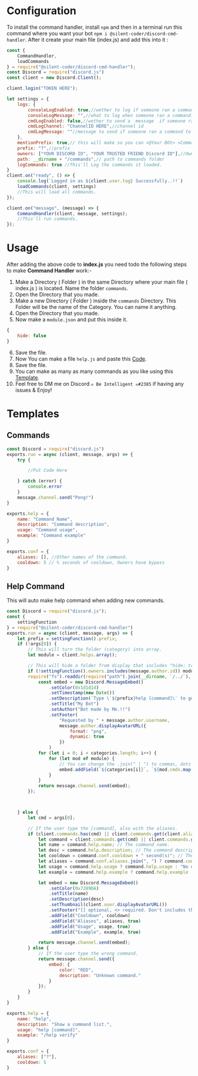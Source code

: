 # Configuration
To install the command handler, install `npm` and then in a terminal run this command where you want your bot `npm i @silent-coder/discord-cmd-handler`. After it create your main file (index.js) and add this into it :
```js
const {
    CommandHandler,
    loadCommands
} = require("@silent-coder/discord-cmd-handler");
const Discord = require("discord.js")
const client = new Discord.Client();

client.login("TOKEN HERE");

let settings = {
    logs: {
        consoleLogEnabled: true,//wether to log if someone ran a command in console.
        consoleLogMessage: "",//what to log when someone ran a command. Leave empty to use default one.
        cmdLogEnabled: false,//wether to send a  message  if someone ran command or no to discord.
        cmdLogChannel: "ChannelID HERE",//channel id
        cmdLogMessage: ""//message to send if someone ran a command to discord. leave empty to use default.
    },
    mentionPrefix: true,// this will make so you can <@Your BOt> <CommandName>
    prefix: "?",//prefix
    owners: ["YOUR DISCORD ID", "YOUR TRUSTED FRIEND Discord ID"],//Owner ID to show hidden catogaries
    path: __dirname + "/commands",// path to commands folder
    logCommands: true //This'll Log the commands it loaded.
}
client.on("ready", () => {
    console.log(`Logged in as ${client.user.tag} Successfully..!!`)
    loadCommands(client, settings)
    //This will load all commands.
});

client.on("message", (message) => {
    CommandHandler(client, message, settings);
    //This'll run commands.
});
```
# Usage
After adding the above code to **index.js** you need todo the following steps to make **Command Handler** work:- 

1.  Make a Directory ( Folder ) in the same Directory where your main file ( index.js ) is located. Name the folder `commands`.
2. Open the Directory that you made.
3. Make a new Directory ( Folder ) inside the `commands` Directory. This Folder will be the name of the Category. You can name it anything.
4. Open the Directory that you made.
5. Now make a `module.json` and put this inside it. 
```js
{
    hide: false
}
```
6. Save the file.
7. Now You can make a file `help.js` and paste this [Code](https://github.com/silent-coder/discord-cmd-handler#help-command).
8. Save the file.
9. You can make as many as many commands as you like using this [Template](https://github.com/silent-coder/discord-cmd-handler#commands).
10. Feel free to DM me on Discord `☠ Be Intelligent ☠#2385` if having any issues & Enjoy! 
# Templates
## Commands
```js
const Discord = require("discord.js")
exports.run = async (client, message, args) => {
    try {

        //Put Code Here

    } catch (error) {
        console.error
    }
    message.channel.send("Pong!")
}

exports.help = {
    name: "Command Name",
    description: "Command description",
    usage: "Command usage",
    example: "Command example"
}

exports.conf = {
    aliases: [], //Other names of the command.
    cooldown: 5 // % seconds of cooldown, Owners have bypass
}
```
## Help Command
This will auto make help command when adding new commands.
```js
const Discord = require("discord.js");
const {
    settingFunction
} = require("@silent-coder/discord-cmd-handler")
exports.run = async (client, message, args) => {
    let prefix = settingFunction().prefix;
    if (!args[0]) {
        // This will turn the folder (category) into array.
        let module = client.helps.array();

        // This will hide a folder from display that includes "hide: true" in their module.json
        if (!settingFunction().owners.includes(message.author.id)) module = client.helps.array().filter(x => !x.hide);
        require("fs").readdir(require("path").join(__dirname, `/../`), (err, categories) => {
            const embed = new Discord.MessageEmbed()
                .setColor(0x1d1d1d)
                .setTimestamp(new Date())
                .setDescription(`Type \`${prefix}help [command]\` to get more specific information about a command.`)
                .setTitle("My Bot")
                .setAuthor("Bot made by Me.!!")
                .setFooter(
                    "Requested by " + message.author.username,
                    message.author.displayAvatarURL({
                        format: "png",
                        dynamic: true
                    })
                )
            for (let i = 0; i < categories.length; i++) {
                for (let mod of module) {
                    // You can change the .join(" | ") to commas, dots or every symbol.          
                    embed.addField(`${categories[i]}`, `${mod.cmds.map(x => `\`${x}\``).join(" | ") || "No Commands Found!"}`);
                }
            }
            return message.channel.send(embed);
        });



    } else {
        let cmd = args[0];

        // If the user type the [command], also with the aliases.
        if (client.commands.has(cmd) || client.commands.get(client.aliases.get(cmd))) {
            let command = client.commands.get(cmd) || client.commands.get(client.aliases.get(cmd));
            let name = command.help.name; // The command name.
            let desc = command.help.description; // The command description.
            let cooldown = command.conf.cooldown + " second(s)"; // The command cooldown.
            let aliases = command.conf.aliases.join(", ") ? command.conf.aliases.join(", ") : "No aliases provided.";
            let usage = command.help.usage ? command.help.usage : "No usage provided.";
            let example = command.help.example ? command.help.example : "No example provided.";

            let embed = new Discord.MessageEmbed()
                .setColor(0x7289DA)
                .setTitle(name)
                .setDescription(desc)
                .setThumbnail(client.user.displayAvatarURL())
                .setFooter("[] optional, <> required. Don't includes these things while typing a command.")
                .addField("Cooldown", cooldown)
                .addField("Aliases", aliases, true)
                .addField("Usage", usage, true)
                .addField("Example", example, true)

            return message.channel.send(embed);
        } else {
            // If the user type the wrong command.
            return message.channel.send({
                embed: {
                    color: "RED",
                    description: "Unknown command."
                }
            });
        }
    }
}

exports.help = {
    name: "help",
    description: "Show a command list.",
    usage: "help [command]",
    example: "/help verify"
}

exports.conf = {
    aliases: ["?"],
    cooldown: 5
}
```
